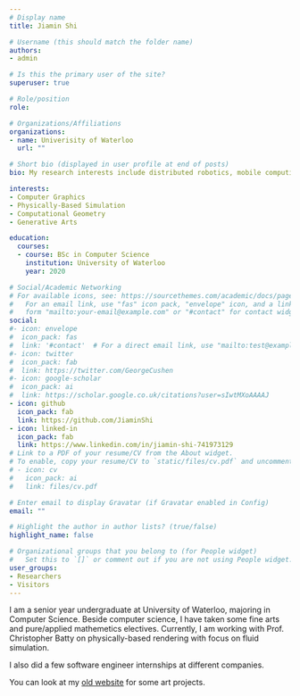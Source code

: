 ```yaml
---
# Display name
title: Jiamin Shi

# Username (this should match the folder name)
authors:
- admin

# Is this the primary user of the site?
superuser: true

# Role/position
role: 

# Organizations/Affiliations
organizations:
- name: Univerisity of Waterloo
  url: ""

# Short bio (displayed in user profile at end of posts)
bio: My research interests include distributed robotics, mobile computing and programmable matter.

interests:
- Computer Graphics
- Physically-Based Simulation
- Computational Geometry
- Generative Arts

education:
  courses:
  - course: BSc in Computer Science
    institution: University of Waterloo
    year: 2020

# Social/Academic Networking
# For available icons, see: https://sourcethemes.com/academic/docs/page-builder/#icons
#   For an email link, use "fas" icon pack, "envelope" icon, and a link in the
#   form "mailto:your-email@example.com" or "#contact" for contact widget.
social:
#- icon: envelope
#  icon_pack: fas
#  link: '#contact'  # For a direct email link, use "mailto:test@example.org".
#- icon: twitter
#  icon_pack: fab
#  link: https://twitter.com/GeorgeCushen
#- icon: google-scholar
#  icon_pack: ai
#  link: https://scholar.google.co.uk/citations?user=sIwtMXoAAAAJ
- icon: github
  icon_pack: fab
  link: https://github.com/JiaminShi
- icon: linked-in
  icon_pack: fab
  link: https://www.linkedin.com/in/jiamin-shi-741973129
# Link to a PDF of your resume/CV from the About widget.
# To enable, copy your resume/CV to `static/files/cv.pdf` and uncomment the lines below.
# - icon: cv
#   icon_pack: ai
#   link: files/cv.pdf

# Enter email to display Gravatar (if Gravatar enabled in Config)
email: ""

# Highlight the author in author lists? (true/false)
highlight_name: false

# Organizational groups that you belong to (for People widget)
#   Set this to `[]` or comment out if you are not using People widget.
user_groups:
- Researchers
- Visitors
---
```


I am a senior year undergraduate at University of Waterloo, majoring  in Computer Science. Beside computer science, I have taken some fine arts and pure/applied mathemetics electives. Currently, I am working with Prof. Christopher Batty on physically-based rendering with focus on fluid simulation.

I also did a few software engineer internships at different companies.

You can look at my [old website](https://jiaminshi.github.io/) for some art projects.


